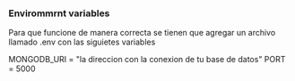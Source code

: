 ### Envirommrnt variables
Para que funcione de manera correcta se tienen que agregar un archivo llamado .env con las siguietes variables 

MONGODB_URI = "la direccion con la conexion de tu base de datos"
PORT = 5000